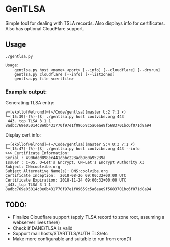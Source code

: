 # GenTLSA

Simple tool for dealing with TSLA records. Also displays info for certificates. Also has optional CloudFlare support. 

## Usage
```
./gentlsa.py

Usage:
    gentlsa.py host <name> <port> [--info] [--cloudflare] [--dryrun]
    gentlsa.py cloudflare [--info] [--listzones]
    gentlsa.py file <certfile>
```

### Example output:

Generating TLSA entry:

```
┌─[ekollof@elrond]─(~/Code/gentlsa)(master U:2 ?:1 ✗)
└─[15:39]-(%)-[$] ./gentlsa.py host coolvibe.org 443
_443._tcp TLSA 3 1 1 8adbc769e05014c8e0b431770f97e1f09659c5a6eae9f5683701bc6f071d8a94
```
Display cert info:
```
┌─[ekollof@elrond]─(~/Code/gentlsa)(master S:4 U:3 ?:1 ✗)
└─[15:47]-(%)-[$] ./gentlsa.py host coolvibe.org 443 --info
>>> Certificate Information:
Serial : 4906ded898ec441cbbc223acb960a95239a
Issuer : C=US, O=Let's Encrypt, CN=Let's Encrypt Authority X3
Subject: CN=coolvibe.org
Subject Alternative Name(s): DNS:coolvibe.org
Certificate Inception:  2018-08-26 09:00:32+00:00 UTC
Certificate Expiration: 2018-11-24 09:00:32+00:00 UTC
_443._tcp TLSA 3 1 1 8adbc769e05014c8e0b431770f97e1f09659c5a6eae9f5683701bc6f071d8a94

```

## TODO:

* Finalize Cloudflare support (apply TLSA record to zone root, assuming a webserver lives there)
* Check if DANE/TLSA is valid
* Support mail hosts/STARTTLS/AUTH TLS/etc
* Make more configurable and suitable to run from cron(1)

 


